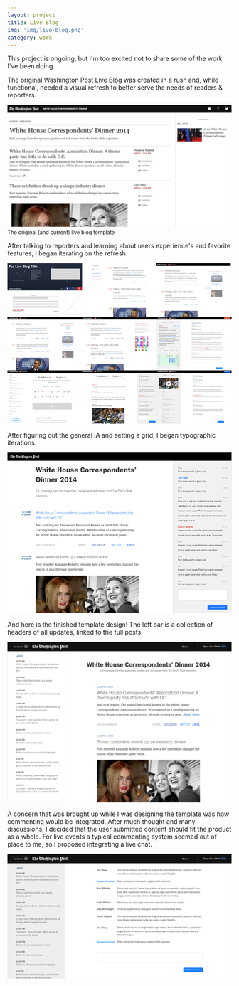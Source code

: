 ```yaml
---
layout: project
title: Live Blog
img: 'img/live-blog.png'
category: work
---
```


This project is ongoing, but I'm too excited not to share some of the work I've been doing.


The original Washington Post Live Blog was created in a rush and, while functional, needed a visual refresh to better serve the needs of  readers & reporters.

</p><img class="m-img-large"  src="/img/wapo-live-blog-old.png"  />
<small>The original (and current) live blog template</small>


After talking to reporters and learning about users experience's and favorite features, I began iterating on the refresh.

</p><img class="m-img-large"  src="/img/it.png"  />

After figuring out the general iA and  setting a grid, I began typographic iterations.

</p><img class="m-img-large"  src="/img/liveblog.gif"  />

And here is the finished template design! The left bar is a collection of headers of all updates, linked to the full posts.

</p><img class="m-img-large"  src="/img/wapo-live-blog.png"  />

A concern that was brought up while I was designing the template was how commenting would be integrated. After much thought and many discussions, I decided that the user submitted content should fit the product as a whole. For live events a typical commenting system seemed out of place to me, so I proposed integrating a live chat. 


</p><img class="m-img-large"  src="/img/liveblog-chat.png"  />



